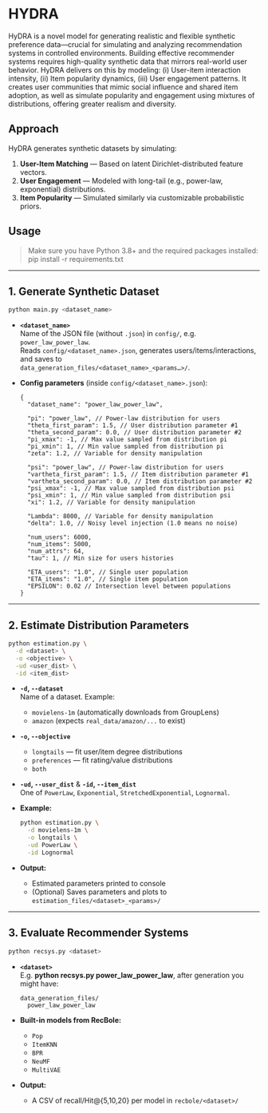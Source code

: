 # HYDRA

HyDRA is a novel model for generating realistic and flexible synthetic preference data—crucial for simulating and
analyzing recommendation systems in controlled environments.
Building effective recommender systems requires high-quality synthetic data that mirrors real-world user behavior.
HyDRA delivers on this by modeling: (i) User-item interaction intensity, (ii) Item popularity dynamics, 
(iii) User engagement patterns.
It creates user communities that mimic social influence and shared item adoption, as well as simulate
popularity and engagement using mixtures of distributions, offering greater realism and diversity.

## Approach
HyDRA generates synthetic datasets by simulating:

1. **User-Item Matching** — Based on latent Dirichlet-distributed feature vectors.
2. **User Engagement** — Modeled with long-tail (e.g., power-law, exponential) distributions.
3. **Item Popularity** — Simulated similarly via customizable probabilistic priors.

## Usage

> Make sure you have Python 3.8+ and the required packages installed:  
> pip install -r requirements.txt

---

## 1. Generate Synthetic Dataset

```bash
python main.py <dataset_name>
```

- **`<dataset_name>`**  
  Name of the JSON file (without `.json`) in `config/`, e.g. `power_law_power_law`.  
  Reads `config/<dataset_name>.json`, generates users/items/interactions, and saves to  
  `data_generation_files/<dataset_name>_<params…>/`.

- **Config parameters** (inside `config/<dataset_name>.json`):
  ```jsonc
  {
    "dataset_name": "power_law_power_law",
  
    "pi": "power_law", // Power-law distribution for users
    "theta_first_param": 1.5, // User distribution parameter #1
    "theta_second_param": 0.0, // User distribution parameter #2
    "pi_xmax": -1, // Max value sampled from distribution pi
    "pi_xmin": 1, // Min value sampled from distribution pi
    "zeta": 1.2, // Variable for density manipulation
  
    "psi": "power_law", // Power-law distribution for users
    "vartheta_first_param": 1.5, // Item distribution parameter #1
    "vartheta_second_param": 0.0, // Item distribution parameter #2
    "psi_xmax": -1, // Max value sampled from distribution psi
    "psi_xmin": 1, // Min value sampled from distribution psi
    "xi": 1.2, // Variable for density manipulation
  
    "Lambda": 8000, // Variable for density manipulation
    "delta": 1.0, // Noisy level injection (1.0 means no noise)

    "num_users": 6000,
    "num_items": 5000,
    "num_attrs": 64,
    "tau": 1, // Min size for users histories

    "ETA_users": "1.0", // Single user population
    "ETA_items": "1.0", // Single item population
    "EPSILON": 0.02 // Intersection level between populations
  }
  ```

---

## 2. Estimate Distribution Parameters

```bash
python estimation.py \
  -d <dataset> \
  -o <objective> \
  -ud <user_dist> \
  -id <item_dist>
```

- **`-d`, `--dataset`**  
  Name of a dataset. Example:  
  - `movielens-1m` (automatically downloads from GroupLens)  
  - `amazon` (expects `real_data/amazon/...` to exist)

- **`-o`, `--objective`**  
  - `longtails` — fit user/item degree distributions  
  - `preferences` — fit rating/value distributions
  - `both` 

- **`-ud`, `--user_dist`** & **`-id`, `--item_dist`**  
  One of `PowerLaw`, `Exponential`, `StretchedExponential`, `Lognormal`.

- **Example:**
  ```bash
  python estimation.py \
    -d movielens-1m \
    -o longtails \
    -ud PowerLaw \
    -id Lognormal
  ```

- **Output:**
  - Estimated parameters printed to console  
  - (Optional) Saves parameters and plots to `estimation_files/<dataset>_<params>/`

---

## 3. Evaluate Recommender Systems

```bash
python recsys.py <dataset>
```

- **`<dataset>`**  
  E.g. **python recsys.py power_law_power_law**, after generation you might have:
  ```text
  data_generation_files/
    power_law_power_law
  ```

- **Built-in models from RecBole:**  
  - `Pop`
  - `ItemKNN`
  - `BPR`  
  - `NeuMF`  
  - `MultiVAE`

- **Output:**
  - A CSV of recall/Hit@{5,10,20} per model in `recbole/<dataset>/`
```